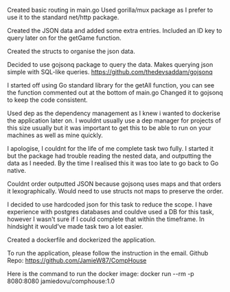 Created basic routing in main.go
Used gorilla/mux package as I prefer to use it to the standard net/http package.

Created the JSON data and added some extra entries. Included an ID key to query later on for the getGame function.

Created the structs to organise the json data.



Decided to use gojsonq package to query the data. Makes querying json simple with SQL-like queries.
https://github.com/thedevsaddam/gojsonq

I started off using Go standard library for the getAll function, you can see the function commented out at the bottom of main.go
Changed it to gojsonq to keep the code consistent.

Used dep as the dependency management as I knew i wanted to dockerise the application later on.
I wouldnt usually use a dep manager for projects of this size usually but it was important to get this to be able to run
on your machines as well as mine quickly.

I apologise, I couldnt for the life of me complete task two fully. I started it but the package had trouble reading the nested data,
and outputting the data as I needed. By the time I realised this it was too late to go back to Go native.

Couldnt order outputted JSON because gojsonq uses maps and that orders it lexographically.
Would need to use structs not maps to preserve the order. 

I decided to use hardcoded json for this task to reduce the scope. I have experience with postgres databases and couldve used a DB for this task,
however I wasn't sure if I could complete that within the timeframe. In hindsight it would've made task two a lot easier.

Created a dockerfile and dockerized the application.

To run the application, please follow the instruction in the email.
Github Repo: 
https://github.com/JamieW87/CompHouse

Here is the command to run the docker image:
docker run --rm -p 8080:8080 jamiedovu/comphouse:1.0